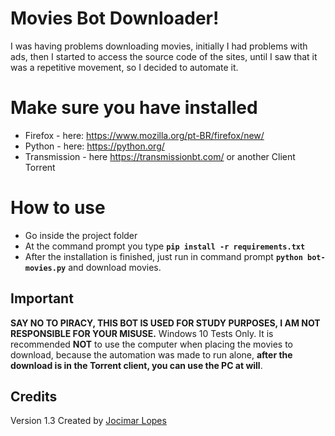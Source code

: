 # Movies Bot Downloader!

I was having problems downloading movies, initially I had problems with ads, then I started to access the source code of the sites, until I saw that it was a repetitive movement, so I decided to automate it.

# Make sure you have installed

- Firefox - here: https://www.mozilla.org/pt-BR/firefox/new/
- Python - here: https://python.org/ 
- Transmission - here https://transmissionbt.com/
or another Client Torrent

# How to use

- Go inside the project folder
- At the command prompt you type **`pip install -r requirements.txt`**
- After the installation is finished, just run in command prompt **`python bot-movies.py`** and download movies.

## Important
**SAY NO TO PIRACY, THIS BOT IS USED FOR STUDY PURPOSES, I AM NOT RESPONSIBLE FOR YOUR MISUSE.**
Windows 10 Tests Only.
It is recommended **NOT** to use the computer when placing the movies to download, because the automation was made to run alone, **after the download is in the Torrent client, you can use the PC at will**.

## Credits
Version 1.3
Created by [Jocimar Lopes](https://instagram.com/jocimarlopes)

```
